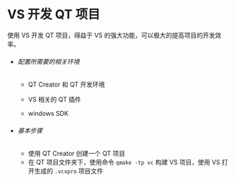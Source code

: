 # VS 开发 QT 项目

使用 VS 开发 QT 项目，得益于 VS 的强大功能，可以极大的提高项目的开发效率。

- ###### 配置所需要的相关环境

  - QT Creator 和 QT 开发环境

  - VS 相关的 QT 插件

  - windows SDK


- ###### 基本步骤

  - 使用 QT Creator 创建一个 QT 项目
  - 在 QT 项目文件夹下，使用命令 `qmake -tp vc` 构建 VS 项目，使用 VS 打开生成的 `.vcxpro` 项目文件